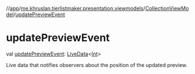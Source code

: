 //[app](../../../index.md)/[me.khruslan.tierlistmaker.presentation.viewmodels](../index.md)/[CollectionViewModel](index.md)/[updatePreviewEvent](update-preview-event.md)

# updatePreviewEvent

val [updatePreviewEvent](update-preview-event.md): [LiveData](https://developer.android.com/reference/kotlin/androidx/lifecycle/LiveData.html)&lt;[Int](https://kotlinlang.org/api/latest/jvm/stdlib/kotlin/-int/index.html)&gt;

Live data that notifies observers about the position of the updated preview.
